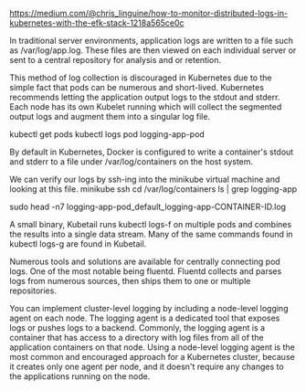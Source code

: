 https://medium.com/@chris_linguine/how-to-monitor-distributed-logs-in-kubernetes-with-the-efk-stack-1218a565ce0c


In traditional server environments, application logs are written to a file such as /var/log/app.log. 
These files are then viewed on each individual server or sent to a central repository for analysis and or retention.

This method of log collection is discouraged in Kubernetes due to the simple fact that pods can be numerous and short-lived. 
Kubernetes recommends letting the application output logs to the stdout and stderr. 
Each node has its own Kubelet running which will collect the segmented output logs and augment them into a singular log file.

kubectl get pods
kubectl logs pod logging-app-pod

By default in Kubernetes, Docker is configured to write a container's stdout and stderr to a file under /var/log/containers on the host system. 

We can verify our logs by ssh-ing into the minikube virtual machine and looking at this file.
minikube ssh
cd /var/log/containers
ls | grep logging-app

sudo head -n7 logging-app-pod_default_logging-app-CONTAINER-ID.log

A small binary, Kubetail runs kubectl logs-f on multiple pods and combines the results into a single data stream. Many of the same commands found in kubectl logs-g are found in Kubetail.

Numerous tools and solutions are available for centrally connecting pod logs. One of the most notable being fluentd. Fluentd collects and parses logs from numerous sources, then ships them to one or multiple repositories. 

You can implement cluster-level logging by including a node-level logging agent on each node. The logging agent is a dedicated tool that exposes logs or pushes logs to a backend. Commonly, the logging agent is a container that has access to a directory with log files from all of the application containers on that node.
Using a node-level logging agent is the most common and encouraged approach for a Kubernetes cluster, because it creates only one agent per node, and it doesn't require any changes to the applications running on the node. 
